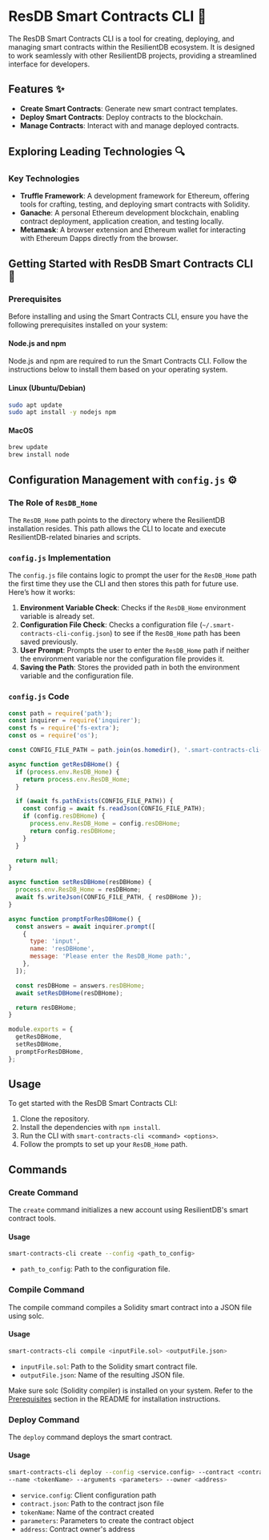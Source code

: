 # ResDB Smart Contracts CLI 🚀

The ResDB Smart Contracts CLI is a tool for creating, deploying, and managing smart contracts within the ResilientDB ecosystem. It is designed to work seamlessly with other ResilientDB projects, providing a streamlined interface for developers.

## Features ✨

- **Create Smart Contracts**: Generate new smart contract templates.
- **Deploy Smart Contracts**: Deploy contracts to the blockchain.
- **Manage Contracts**: Interact with and manage deployed contracts.

## Exploring Leading Technologies 🔍

### Key Technologies

- **Truffle Framework**: A development framework for Ethereum, offering tools for crafting, testing, and deploying smart contracts with Solidity.
- **Ganache**: A personal Ethereum development blockchain, enabling contract deployment, application creation, and testing locally.
- **Metamask**: A browser extension and Ethereum wallet for interacting with Ethereum Dapps directly from the browser.

## Getting Started with ResDB Smart Contracts CLI 🚀

### Prerequisites

Before installing and using the Smart Contracts CLI, ensure you have the following prerequisites installed on your system:

#### Node.js and npm

Node.js and npm are required to run the Smart Contracts CLI. Follow the instructions below to install them based on your operating system.

#### Linux (Ubuntu/Debian)

```bash
sudo apt update
sudo apt install -y nodejs npm
```
#### MacOS

```bash
brew update
brew install node
```
## Configuration Management with `config.js` ⚙️

### The Role of `ResDB_Home`

The `ResDB_Home` path points to the directory where the ResilientDB installation resides. This path allows the CLI to locate and execute ResilientDB-related binaries and scripts.

### `config.js` Implementation

The `config.js` file contains logic to prompt the user for the `ResDB_Home` path the first time they use the CLI and then stores this path for future use. Here’s how it works:

1. **Environment Variable Check**: Checks if the `ResDB_Home` environment variable is already set.
2. **Configuration File Check**: Checks a configuration file (`~/.smart-contracts-cli-config.json`) to see if the `ResDB_Home` path has been saved previously.
3. **User Prompt**: Prompts the user to enter the `ResDB_Home` path if neither the environment variable nor the configuration file provides it.
4. **Saving the Path**: Stores the provided path in both the environment variable and the configuration file.

### `config.js` Code

```javascript
const path = require('path');
const inquirer = require('inquirer');
const fs = require('fs-extra');
const os = require('os');

const CONFIG_FILE_PATH = path.join(os.homedir(), '.smart-contracts-cli-config.json');

async function getResDBHome() {
  if (process.env.ResDB_Home) {
    return process.env.ResDB_Home;
  }

  if (await fs.pathExists(CONFIG_FILE_PATH)) {
    const config = await fs.readJson(CONFIG_FILE_PATH);
    if (config.resDBHome) {
      process.env.ResDB_Home = config.resDBHome;
      return config.resDBHome;
    }
  }

  return null;
}

async function setResDBHome(resDBHome) {
  process.env.ResDB_Home = resDBHome;
  await fs.writeJson(CONFIG_FILE_PATH, { resDBHome });
}

async function promptForResDBHome() {
  const answers = await inquirer.prompt([
    {
      type: 'input',
      name: 'resDBHome',
      message: 'Please enter the ResDB_Home path:',
    },
  ]);

  const resDBHome = answers.resDBHome;
  await setResDBHome(resDBHome);

  return resDBHome;
}

module.exports = {
  getResDBHome,
  setResDBHome,
  promptForResDBHome,
};
```

## Usage
To get started with the ResDB Smart Contracts CLI:

1. Clone the repository.
2. Install the dependencies with `npm install`.
3. Run the CLI with `smart-contracts-cli <command> <options>`.
4. Follow the prompts to set up your `ResDB_Home` path.

## Commands

### Create Command

The `create` command initializes a new account using ResilientDB's smart contract tools.

#### Usage

```bash
smart-contracts-cli create --config <path_to_config>
```

- `path_to_config`: Path to the configuration file.

### Compile Command

The compile command compiles a Solidity smart contract into a JSON file using solc.

#### Usage

```bash
smart-contracts-cli compile <inputFile.sol> <outputFile.json>
```

- `inputFile.sol`: Path to the Solidity smart contract file.
- `outputFile.json`: Name of the resulting JSON file.

Make sure solc (Solidity compiler) is installed on your system. Refer to the [Prerequisites](#prerequisites) section in the README for installation instructions.

### Deploy Command

The `deploy` command deploys the smart contract. 

#### Usage

```bash
smart-contracts-cli deploy --config <service.config> --contract <contract.json> \
--name <tokenName> --arguments <parameters> --owner <address> 
```

- `service.config`: Client configuration path
- `contract.json`: Path to the contract json file
- `tokenName`: Name of the contract created
- `parameters`: Parameters to create the contract object
- `address`: Contract owner's address

